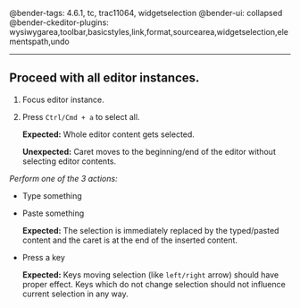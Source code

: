 @bender-tags: 4.6.1, tc, trac11064, widgetselection
@bender-ui: collapsed
@bender-ckeditor-plugins: wysiwygarea,toolbar,basicstyles,link,format,sourcearea,widgetselection,elementspath,undo

----

## Proceed with all editor instances.

1. Focus editor instance.
1. Press `Ctrl/Cmd + a` to select all.

	**Expected:** Whole editor content gets selected.

	**Unexpected:** Caret moves to the beginning/end of the editor without selecting editor contents.

_Perform one of the 3 actions:_

* Type something
* Paste something

	**Expected:** The selection is immediately replaced by the typed/pasted content and the caret is at the end of the inserted content.

* Press a key

	**Expected:** Keys moving selection (like `left/right` arrow) should have proper effect. Keys which do not change selection
should not influence current selection in any way.
